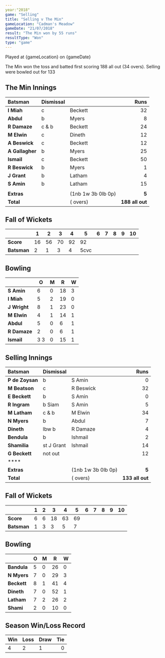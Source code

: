 ```yaml
---
year:"2018"
game: "Selling"
title: "Selling v The Min"
gameLocation: "Cadman's Meadow"
gameDate: "21/07/2018"
result: "The Min won by 55 runs"
resultType: "Won"
type: "game"
---
```


Played at {gameLocation} on {gameDate} 

The Min won the toss and batted first scoring 188 all out (34 overs). Selling were bowled out for 133  

## The Min Innings

| Batsman | Dismissal | | Runs |
|:---|:---|---|---:|
| **I Miah** | c | Beckett | 32 |
| **Abdul** | b | Myers | 8 |
| **R Damaze** | c & b | Beckett | 24 |
| **M Elwin** | c | Dineth | 12 |
| **A Beswick** | c | Beckett | 12 |
| **A Gallagher** | b | Myers | 25 |
| **Ismail** | c | Beckett | 50 |
| **R Beswick** | b  | Myers | 1 |
| **J Grant** | b | Latham | 4 |
| **S Amin** | b  | Latham | 15 |
|  |  |  |  |
| **Extras** | | (1nb 1w 3b 0lb 0p) | **5** |
| **Total** | | ( overs) | **188 all out** |

## Fall of Wickets

| | **1** | **2** | **3** | **4** | **5** | **6** | **7** | **8** | **9** | **10** |
|---|---|---|---|---|---|---|---|---|---|---|
| **Score** | 16 | 56 | 70 | 92 | 92 |  |  |  |  |  |
| **Batsman** | 2 | 1 | 3 | 4 | 5cvc |  |  |  |  |  |

## Bowling

| | O   | M | R  | W |
|---|---|---|---|---|
| **S Amin** | 6 | 0 | 18 | 3 |
| **I Miah** | 5 | 2 | 19 | 0 |
| **J Wright** | 8 | 1 | 23 | 0 |
| **M Elwin** | 4 | 1 | 14 | 1 |
| **Abdul** | 5 | 0 | 6 | 1 |
| **R Damaze** | 2 | 0 | 6 | 1 |
| **Ismail** | 3 3 | 0 | 15 | 1 |

## Selling Innings

| Batsman | Dismissal | | Runs |
|:---|:---|---|---:|
| **P  de Zoysan** | b | S Amin | 0 |
| **M Beatson** | c | R Beswick | 32 |
| **E Beckett** | b  | S Amin | 0 |
| **R Ingram** | b Siam | S Amin | 5 |
| **M Latham** | c & b  | M Elwin | 34 |
| **N Myers** | b  | Abdul | 7 |
| **Dineth** | lbw b  | R Damaze | 4 |
| **Bendula** | b  | Ishmail | 2 |
| **Shamilia** | st J Grant | Ishmail | 14 |
| **G Beckett** | not out |  | 12 |
| **** |  |  |  |
| **Extras** | | (1nb 1w 3b 0lb 0p) | **5** |
| **Total** | | ( overs) | **133 all out** |

## Fall of Wickets

| | **1** | **2** | **3** | **4** | **5** | **6** | **7** | **8** | **9** | **10** |
|---|---|---|---|---|---|---|---|---|---|---|
| **Score** | 6 | 6 | 18 | 63 | 69 |  |  |  |  |  |
| **Batsman** | 1 | 3 | 3 | 5 | 7 |  |  |  |  |  |

## Bowling

| | O   | M | R  | W |
|---|---|---|---|---|
| **Bandula** | 5 | 0 | 26 | 0 |
| **N Myers** | 7 | 0 | 29 | 3 |
| **Beckett** | 8 | 1 | 41 | 4 |
| **Dineth** | 7 | 0 | 52 | 1 |
| **Latham** | 7 | 2 | 26 | 2 |
| **Shami** | 2 | 0 | 10 | 0 |

## Season Win/Loss Record

| Win | Loss | Draw |Tie |
|:---|:---|---|---:|
| 4 | 2 | 1 | 0 |